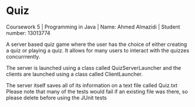 # Quiz
Coursework 5 | Programming in Java | Name: Ahmed Almazidi | Student number: 13013774

A server based quiz game where the user has the choice of either creating a quiz or playing a quiz. It allows for many users to interact with the quizzes concurrrently.  

The server is launched using a class called QuizServerLauncher and the clients are launched using a class called ClientLauncher.

The server itself saves all of its information on a text file called Quiz.txt
Please note that many of the tests would fail if an existing file was there, so please delete before using the JUnit tests
